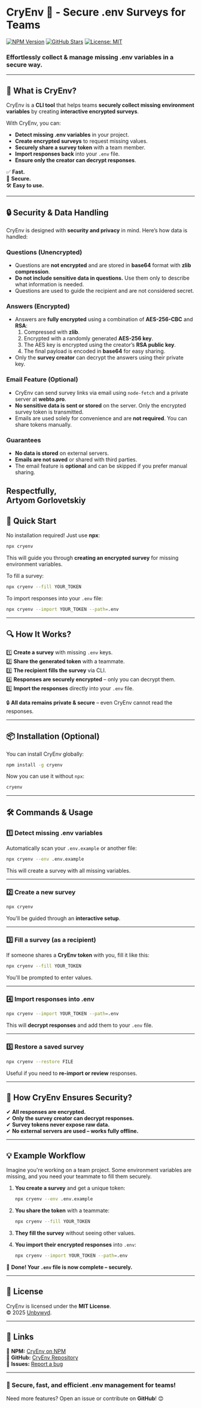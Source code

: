 # **CryEnv 🔐 - Secure .env Surveys for Teams**

[![NPM Version](https://img.shields.io/npm/v/cryenv?style=flat-square)](https://www.npmjs.com/package/cryenv)
[![GitHub Stars](https://img.shields.io/github/stars/unbywyd/cryenv?style=flat-square)](https://github.com/unbywyd/cryenv/stargazers)
[![License: MIT](https://img.shields.io/github/license/unbywyd/cryenv?style=flat-square)](LICENSE)

### **Effortlessly collect & manage missing .env variables in a secure way.**

---

## **🔹 What is CryEnv?**

CryEnv is a **CLI tool** that helps teams **securely collect missing environment variables** by creating **interactive encrypted surveys**.

With CryEnv, you can:

- **Detect missing .env variables** in your project.
- **Create encrypted surveys** to request missing values.
- **Securely share a survey token** with a team member.
- **Import responses back** into your `.env` file.
- **Ensure only the creator can decrypt responses**.

✅ **Fast.**  
🔐 **Secure.**  
🛠️ **Easy to use.**

---
## **🔒 Security & Data Handling**

CryEnv is designed with **security and privacy** in mind. Here’s how data is handled:

### **Questions (Unencrypted)**
- Questions are **not encrypted** and are stored in **base64** format with **zlib compression**.
- **Do not include sensitive data in questions.** Use them only to describe what information is needed.
- Questions are used to guide the recipient and are not considered secret.

### **Answers (Encrypted)**
- Answers are **fully encrypted** using a combination of **AES-256-CBC** and **RSA**:
  1. Compressed with **zlib**.
  2. Encrypted with a randomly generated **AES-256 key**.
  3. The AES key is encrypted using the creator’s **RSA public key**.
  4. The final payload is encoded in **base64** for easy sharing.
- Only the **survey creator** can decrypt the answers using their private key.

### **Email Feature (Optional)**
- CryEnv can send survey links via email using `node-fetch` and a private server at **webto.pro**.
- **No sensitive data is sent or stored** on the server. Only the encrypted survey token is transmitted.
- Emails are used solely for convenience and are **not required**. You can share tokens manually.

### **Guarantees**
- **No data is stored** on external servers.
- **Emails are not saved** or shared with third parties.
- The email feature is **optional** and can be skipped if you prefer manual sharing.

**Respectfully,  
Artyom Gorlovetskiy**
---

## **🚀 Quick Start**

No installation required! Just use **npx**:

```sh
npx cryenv
```

This will guide you through **creating an encrypted survey** for missing environment variables.

To fill a survey:

```sh
npx cryenv --fill YOUR_TOKEN
```

To import responses into your `.env` file:

```sh
npx cryenv --import YOUR_TOKEN --path=.env
```

---

## **🔍 How It Works?**

1️⃣ **Create a survey** with missing `.env` keys.  
2️⃣ **Share the generated token** with a teammate.  
3️⃣ **The recipient fills the survey** via CLI.  
4️⃣ **Responses are securely encrypted** – only you can decrypt them.  
5️⃣ **Import the responses** directly into your `.env` file.

🔒 **All data remains private & secure** – even CryEnv cannot read the responses.

---

## **📦 Installation (Optional)**

You can install CryEnv globally:

```sh
npm install -g cryenv
```

Now you can use it without `npx`:

```sh
cryenv
```

---

## **🛠️ Commands & Usage**

### **1️⃣ Detect missing .env variables**

Automatically scan your `.env.example` or another file:

```sh
npx cryenv --env .env.example
```

This will create a survey with all missing variables.

---

### **2️⃣ Create a new survey**

```sh
npx cryenv
```

You'll be guided through an **interactive setup**.

---

### **3️⃣ Fill a survey (as a recipient)**

If someone shares a **CryEnv token** with you, fill it like this:

```sh
npx cryenv --fill YOUR_TOKEN
```

You'll be prompted to enter values.

---

### **4️⃣ Import responses into .env**

```sh
npx cryenv --import YOUR_TOKEN --path=.env
```

This will **decrypt responses** and add them to your `.env` file.

---

### **5️⃣ Restore a saved survey**

```sh
npx cryenv --restore FILE
```

Useful if you need to **re-import or review** responses.

---

## **🔐 How CryEnv Ensures Security?**

✔ **All responses are encrypted.**  
✔ **Only the survey creator can decrypt responses.**  
✔ **Survey tokens never expose raw data.**  
✔ **No external servers are used – works fully offline.**

---

## **💡 Example Workflow**

Imagine you're working on a team project. Some environment variables are missing, and you need your teammate to fill them securely.

1. **You create a survey** and get a unique token:

   ```sh
   npx cryenv --env .env.example
   ```

2. **You share the token** with a teammate:

   ```sh
   npx cryenv --fill YOUR_TOKEN
   ```

3. **They fill the survey** without seeing other values.

4. **You import their encrypted responses** into `.env`:
   ```sh
   npx cryenv --import YOUR_TOKEN --path=.env
   ```

🎉 **Done! Your `.env` file is now complete – securely.**

---

## **📜 License**

CryEnv is licensed under the **MIT License**.  
© 2025 [Unbywyd](https://unbywyd.com).

---

## **🔗 Links**

🔹 **NPM:** [CryEnv on NPM](https://www.npmjs.com/package/cryenv)  
🔹 **GitHub:** [CryEnv Repository](https://github.com/unbywyd/cryenv)  
🔹 **Issues:** [Report a bug](https://github.com/unbywyd/cryenv/issues)

---

### **🚀 Secure, fast, and efficient .env management for teams!**

Need more features? Open an issue or contribute on **GitHub**! 😊
